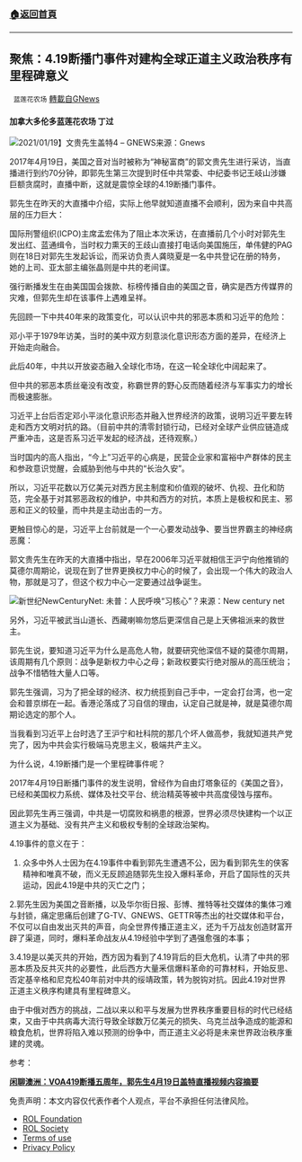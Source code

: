 ###  [:house:返回首頁](https://github.com/ourhimalayas/txt)
---


## 聚焦：4.19断播门事件对建构全球正道主义政治秩序有里程碑意义
` 蓝莲花农场` [轉載自GNews](https://gnews.org/zh-hans/2387650/)

#### 加拿大多伦多蓝莲花农场 丁过

![2021/01/19】文贵先生盖特4 – GNEWS](https://assets.gnews.org/wp-content/uploads/2021/01/%E6%96%87%E8%B4%B5%E5%85%88%E7%94%9F23_a.jpg)来源：Gnews

2017年4月19日，美国之音对当时被称为“神秘富商”的郭文贵先生进行采访，当直播进行到约70分钟，即郭先生第三次提到时任中共常委、中纪委书记王岐山涉嫌巨额贪腐时，直播中断，这就是震惊全球的4.19断播门事件。

郭先生在昨天的大直播中介绍，实际上他早就知道直播不会顺利，因为来自中共高层的压力巨大：

国际刑警组织(ICPO)主席孟宏伟为了阻止本次釆访，在直播前几个小时对郭先生发出红、蓝通缉令，当时权力熏天的王歧山直接打电话向美国施压，单伟健的PAG则在18日对郭先生发起诉讼，而采访负责人龚晓夏是一名中共登记在册的特务，她的上司、亚太部主编张晶则是中共的老间谍。

强行断播发生在由美国国会拨款、标榜传播自由的美国之音，确实是西方传媒界的灾难，但郭先生却在该事件上遇难呈祥。

先回顾一下中共40年来的政策变化，可以认识中共的邪恶本质和习近平的危险：

邓小平于1979年访美，当时的美中双方刻意淡化意识形态方面的差异，在经济上开始走向融合。

此后40年，中共以开放姿态融入全球化市场，在这一轮全球化中阔起来了。

但中共的邪恶本质丝毫没有改变，称霸世界的野心反而随着经济与军事实力的增长而极速膨胀。

习近平上台后否定邓小平淡化意识形态并融入世界经济的政策，说明习近平要左转走和西方文明对抗的路。（目前中共的清零封锁行动，已经对全球产业供应链造成严重冲击，这是否系习近平发起的经济战，还待观察。）

当时国内的高人指出，“今上”习近平的心病是，民营企业家和富裕中产群体的民主和参政意识觉醒，会威胁到他与中共的“长治久安”。

所以，习近平花数以万亿美元对西方民主制度和价值观的破坏、仇视、丑化和防范，完全基于对其邪恶政权的维护，中共和西方的对抗，本质上是极权和民主、邪恶和正义的较量，而中共是主动出击的一方。

更触目惊心的是，习近平上台前就是一个一心要发动战争、要当世界霸主的神经病恶魔：

郭文贵先生在昨天的大直播中指出，早在2006年习近平就相信王沪宁向他推销的莫德尔周期论，说现在到了世界更换权力中心的时候了，会出现一个伟大的政治人物，那就是习了，但这个权力中心一定要通过战争诞生。

![新世纪NewCenturyNet: 未普：人民呼唤“习核心”？](https://3.bp.blogspot.com/-XjPVpw4aBmA/WBDSvv4y-II/AAAAAAABCqM/fOe3s105XKs2neD2MHr8mFHKv4Zaj75ggCK4B/s640/20161022_CND001_0-732444.jpg)来源：New century net

另外，习近平被武当山道长、西藏喇嘛勿悠后更深信自己是上天佛祖派来的救世主。

郭先生说，要知道习近平为什么是高危人物，就要研究他深信不疑的莫德尔周期，该周期有几个原则：战争是新权力中心之母；新政权要实行绝对服从的高压统治；战争不惜牺牲大量人口等。

郭先生强调，习为了把全球的经济、权力统揽到自己手中，一定会打台湾，也一定会和普京绑在一起。香港沦落成了习自信的理由，认定自己就是神，就是莫德尔周期论选定的那个人。

当我看到习近平上台时选了王沪宁和社科院的那几个坏人做高参，我就知道共产党完了，因为中共会实行极端马克思主义，极端共产主义。

为什么说，4.19断播门是一个里程碑事件呢？

2017年4月19日断播门事件的发生说明，曾经作为自由灯塔象征的《美国之音》，已经和美国权力系统、媒体及社交平台、统治精英等被中共高度侵蚀与摆布。

因此郭先生再三强调，中共是一切腐败和祸患的根源，世界必须尽快建构一个以正道主义为基础、没有共产主义和极权专制的全球政治架构。

4.19事件的意义在于：

1. 众多中外人士因为在4.19事件中看到郭先生遭遇不公，因为看到郭先生的侠客精神和唯真不破，而义无反顾追随郭先生投入爆料革命，开启了国际性的灭共运动，因此4.19是中共的灭亡之门；


2.郭先生因为美国之音断播，以及华尔街日报、彭博、推特等社交媒体的集体刁难与封锁，痛定思痛后创建了G-TV、GNEWS、GETTR等杰出的社交媒体和平台，不仅可以自由发出灭共的声音，向全世界传播正道主义，还为千万战友创造财富开辟了渠道，同时，爆料革命战友从4.19经验中学到了遇强愈强的本事；

3.4.19是以美灭共的开始，西方因为看到了4.19背后的巨大危机，认清了中共的邪恶本质及反共灭共的必要性，此后西方大量釆信爆料革命的可靠材料，开始反思、否定基辛格和尼克松40年前对中共的绥靖政策，转为脱钩对抗。因此4.19对世界正道主义秩序构建具有里程碑意义。

由于中俄对西方的挑战，二战以来以和平与发展为世界秩序重要目标的时代已经结束，又由于中共病毒大流行导致全球数万亿美元的损失、乌克兰战争造成的能源和粮食危机，世界将陷入难以预测的纷争中，而正道主义必将是未来世界政治秩序重建的灵魂。

参考：

[**闲聊澳洲：VOA419断播五周年，郭先生4月19日盖特直播视频内容摘要**](https://gnews.org/zh-hans/2379420/)

 

免责声明：本文内容仅代表作者个人观点，平台不承担任何法律风险。

- [ROL Foundation](https://rolfoundation.org/)
- [ROL Society](https://rolsociety.org/)
- [Terms of use](https://gnews.org/terms-of-use-3/)
- [Privacy Policy](https://gnews.org/privacy-policy/)
